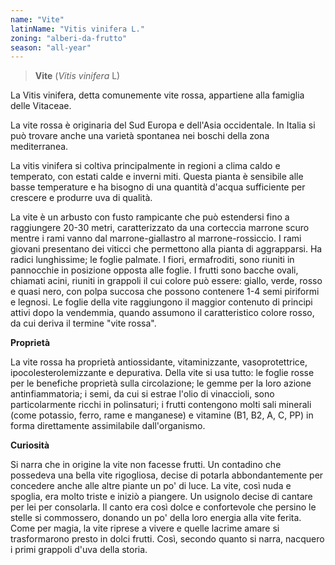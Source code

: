 ```yaml
---
name: "Vite"
latinName: "Vitis vinifera L."
zoning: "alberi-da-frutto"
season: "all-year"
---
```


> **Vite** (*Vitis vinifera* L)

La Vitis vinifera, detta comunemente vite rossa, appartiene alla
famiglia delle Vitaceae.

La vite rossa è originaria del Sud Europa e dell'Asia occidentale. In
Italia si può trovare anche una varietà spontanea nei boschi della zona
mediterranea.

La vitis vinifera si coltiva principalmente in regioni a clima caldo e
temperato, con estati calde e inverni miti. Questa pianta è sensibile
alle basse temperature e ha bisogno di una quantità d'acqua sufficiente
per crescere e produrre uva di qualità.

La vite è un arbusto con fusto rampicante che può estendersi fino a
raggiungere 20-30 metri, caratterizzato da una corteccia marrone scuro
mentre i rami vanno dal marrone-giallastro al marrone-rossiccio. I rami
giovani presentano dei viticci che permettono alla pianta di
aggrapparsi. Ha radici lunghissime; le foglie palmate. I fiori,
ermafroditi, sono riuniti in pannocchie in posizione opposta alle
foglie. I frutti sono bacche ovali, chiamati acini, riuniti in grappoli
il cui colore può essere: giallo, verde, rosso e quasi nero, con polpa
succosa che possono contenere 1-4 semi piriformi e legnosi. Le foglie
della vite raggiungono il maggior contenuto di principi attivi dopo la
vendemmia, quando assumono il caratteristico colore rosso, da cui deriva
il termine "vite rossa".

**Proprietà**

La vite rossa ha proprietà antiossidante, vitaminizzante,
vasoprotettrice, ipocolesterolemizzante e depurativa. Della vite si usa
tutto: le foglie rosse per le benefiche proprietà sulla circolazione; le
gemme per la loro azione antinfiammatoria; i semi, da cui si estrae
l'olio di vinaccioli, sono particolarmente ricchi in polinsaturi; i
frutti contengono molti sali minerali (come potassio, ferro, rame e
manganese) e vitamine (B1, B2, A, C, PP) in forma direttamente
assimilabile dall'organismo.

**Curiosità**

Si narra che in origine la vite non facesse frutti. Un
contadino che possedeva una bella vite rigogliosa, decise di potarla
abbondantemente per concedere anche alle altre piante un po' di luce. La
vite, così nuda e spoglia, era molto triste e iniziò a piangere. Un
usignolo decise di cantare per lei per consolarla. Il canto era così
dolce e confortevole che persino le stelle si commossero, donando un po'
della loro energia alla vite ferita. Come per magia, la vite riprese a
vivere e quelle lacrime amare si trasformarono presto in dolci frutti.
Così, secondo quanto si narra, nacquero i primi grappoli d'uva della
storia.
